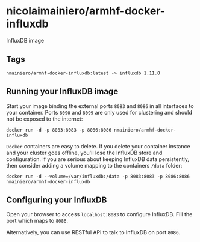 nicolaimainiero/armhf-docker-influxdb
=====================

InfluxDB image

Tags
----

    nmainiero/armhf-docker-influxdb:latest -> influxdb 1.11.0

Running your InfluxDB image
---------------------------

Start your image binding the external ports `8083` and `8086` in all interfaces to your container. Ports `8090` and `8099` are only used for clustering and should not be exposed to the internet:

    docker run -d -p 8083:8083 -p 8086:8086 nmainiero/armhf-docker-influxdb

`Docker` containers are easy to delete. If you delete your container instance and your cluster goes offline, you'll lose the InfluxDB store and configuration. If you are serious about keeping InfluxDB data persistently, then consider adding a volume mapping to the containers `/data` folder:

    docker run -d --volume=/var/influxdb:/data -p 8083:8083 -p 8086:8086 nmainiero/armhf-docker-influxdb

Configuring your InfluxDB
-------------------------
Open your browser to access `localhost:8083` to configure InfluxDB. Fill the port which maps to `8086`.

Alternatively, you can use RESTful API to talk to InfluxDB on port `8086`.
